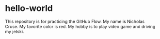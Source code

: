 # hello-world
This repository is for practicing the GitHub Flow.
  My name is Nicholas Cruse.
  My favorite color is red.
  My hobby is to play video game and driving my jetski.
